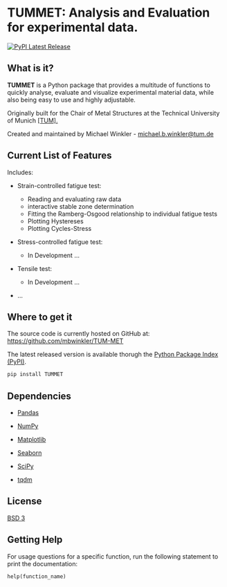 

# TUMMET: Analysis and Evaluation for experimental data.
[![PyPI Latest Release](https://img.shields.io/pypi/v/TUMMET?color=blue&style=for-the-badge)](https://pypi.org/project/TUMMET/)

## What is it?

**TUMMET** is a Python package that provides a multitude of functions to quickly analyse, evaluate and visualize experimental material data, while also being easy to use and highly adjustable.

Originally built for the Chair of Metal Structures at the Technical University of Munich [[TUM].](https://www.cee.ed.tum.de/en/metallbau/welcome-page/)

Created and maintained by Michael Winkler -  michael.b.winkler@tum.de

## Current List of Features
Includes: 
- Strain-controlled fatigue test:
  - Reading and evaluating raw data
  - interactive stable zone determination
  - Fitting the Ramberg-Osgood relationship to individual fatigue tests
  - Plotting Hystereses
  - Plotting Cycles-Stress 

- Stress-controlled fatigue test:
    - In Development ... 

- Tensile test:
    - In Development ...

- ...


 



## Where to get it
The source code is currently hosted on GitHub at:
https://github.com/mbwinkler/TUM-MET

The latest released version is available thorugh the [Python
Package Index (PyPI)](https://pypi.org/project/TUMMET/).


```sh
pip install TUMMET
```

## Dependencies
- [Pandas](https://pandas.pydata.org/)

- [NumPy](https://www.numpy.org)

- [Matplotlib](https://matplotlib.org/)

- [Seaborn](https://seaborn.pydata.org/)

- [SciPy](https://scipy.org/)

- [tqdm](https://tqdm.github.io/)




## License
[BSD 3](LICENSE)

## Getting Help

For usage questions for a specific function, run the following statement to print the documentation: 
```
help(function_name)
```
